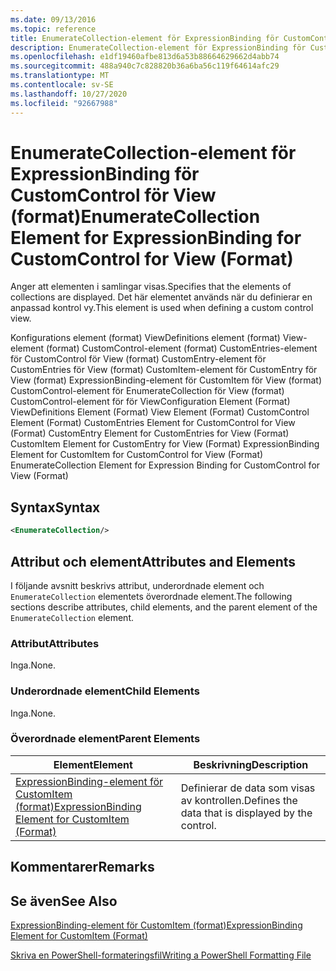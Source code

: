```yaml
---
ms.date: 09/13/2016
ms.topic: reference
title: EnumerateCollection-element för ExpressionBinding för CustomControl för View (format)
description: EnumerateCollection-element för ExpressionBinding för CustomControl för View (format)
ms.openlocfilehash: e1df19460afbe813d6a53b88664629662d4abb74
ms.sourcegitcommit: 488a940c7c828820b36a6ba56c119f64614afc29
ms.translationtype: MT
ms.contentlocale: sv-SE
ms.lasthandoff: 10/27/2020
ms.locfileid: "92667988"
---
```

# <a name="enumeratecollection-element-for-expressionbinding-for-customcontrol-for-view-format"></a><span data-ttu-id="49196-103">EnumerateCollection-element för ExpressionBinding för CustomControl för View (format)</span><span class="sxs-lookup"><span data-stu-id="49196-103">EnumerateCollection Element for ExpressionBinding for CustomControl for View (Format)</span></span>

<span data-ttu-id="49196-104">Anger att elementen i samlingar visas.</span><span class="sxs-lookup"><span data-stu-id="49196-104">Specifies that the elements of collections are displayed.</span></span> <span data-ttu-id="49196-105">Det här elementet används när du definierar en anpassad kontrol vy.</span><span class="sxs-lookup"><span data-stu-id="49196-105">This element is used when defining a custom control view.</span></span>

<span data-ttu-id="49196-106">Konfigurations element (format) ViewDefinitions element (format) View-element (format) CustomControl-element (format) CustomEntries-element för CustomControl för View (format) CustomEntry-element för CustomEntries för View (format) CustomItem-element för CustomEntry för View (format) ExpressionBinding-element för CustomItem för View (format) CustomControl-element för EnumerateCollection för View (format) CustomControl-element för för View</span><span class="sxs-lookup"><span data-stu-id="49196-106">Configuration Element (Format) ViewDefinitions Element (Format) View Element (Format) CustomControl Element (Format) CustomEntries Element for CustomControl for View (Format) CustomEntry Element for CustomEntries for View (Format) CustomItem Element for CustomEntry for View (Format) ExpressionBinding Element for CustomItem for CustomControl for View (Format) EnumerateCollection Element for Expression Binding for CustomControl for View (Format)</span></span>

## <a name="syntax"></a><span data-ttu-id="49196-107">Syntax</span><span class="sxs-lookup"><span data-stu-id="49196-107">Syntax</span></span>

```xml
<EnumerateCollection/>
```

## <a name="attributes-and-elements"></a><span data-ttu-id="49196-108">Attribut och element</span><span class="sxs-lookup"><span data-stu-id="49196-108">Attributes and Elements</span></span>

<span data-ttu-id="49196-109">I följande avsnitt beskrivs attribut, underordnade element och `EnumerateCollection` elementets överordnade element.</span><span class="sxs-lookup"><span data-stu-id="49196-109">The following sections describe attributes, child elements, and the parent element of the `EnumerateCollection` element.</span></span>

### <a name="attributes"></a><span data-ttu-id="49196-110">Attribut</span><span class="sxs-lookup"><span data-stu-id="49196-110">Attributes</span></span>

<span data-ttu-id="49196-111">Inga.</span><span class="sxs-lookup"><span data-stu-id="49196-111">None.</span></span>

### <a name="child-elements"></a><span data-ttu-id="49196-112">Underordnade element</span><span class="sxs-lookup"><span data-stu-id="49196-112">Child Elements</span></span>

<span data-ttu-id="49196-113">Inga.</span><span class="sxs-lookup"><span data-stu-id="49196-113">None.</span></span>

### <a name="parent-elements"></a><span data-ttu-id="49196-114">Överordnade element</span><span class="sxs-lookup"><span data-stu-id="49196-114">Parent Elements</span></span>

|<span data-ttu-id="49196-115">Element</span><span class="sxs-lookup"><span data-stu-id="49196-115">Element</span></span>|<span data-ttu-id="49196-116">Beskrivning</span><span class="sxs-lookup"><span data-stu-id="49196-116">Description</span></span>|
|-------------|-----------------|
|[<span data-ttu-id="49196-117">ExpressionBinding-element för CustomItem (format)</span><span class="sxs-lookup"><span data-stu-id="49196-117">ExpressionBinding Element for CustomItem (Format)</span></span>](./expressionbinding-element-for-customitem-for-controls-for-configuration-format.md)|<span data-ttu-id="49196-118">Definierar de data som visas av kontrollen.</span><span class="sxs-lookup"><span data-stu-id="49196-118">Defines the data that is displayed by the control.</span></span>|

## <a name="remarks"></a><span data-ttu-id="49196-119">Kommentarer</span><span class="sxs-lookup"><span data-stu-id="49196-119">Remarks</span></span>

## <a name="see-also"></a><span data-ttu-id="49196-120">Se även</span><span class="sxs-lookup"><span data-stu-id="49196-120">See Also</span></span>

[<span data-ttu-id="49196-121">ExpressionBinding-element för CustomItem (format)</span><span class="sxs-lookup"><span data-stu-id="49196-121">ExpressionBinding Element for CustomItem (Format)</span></span>](./expressionbinding-element-for-customitem-for-controls-for-configuration-format.md)

[<span data-ttu-id="49196-122">Skriva en PowerShell-formateringsfil</span><span class="sxs-lookup"><span data-stu-id="49196-122">Writing a PowerShell Formatting File</span></span>](./writing-a-powershell-formatting-file.md)

